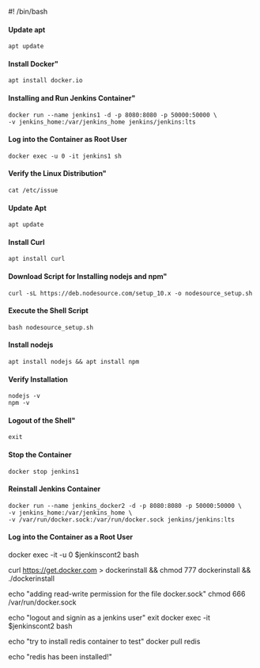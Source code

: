 #! /bin/bash

#### Update apt
    apt update

#### Install Docker"
    apt install docker.io

#### Installing and Run Jenkins Container"
    docker run --name jenkins1 -d -p 8080:8080 -p 50000:50000 \
    -v jenkins_home:/var/jenkins_home jenkins/jenkins:lts

#### Log into the Container as Root User
    docker exec -u 0 -it jenkins1 sh

#### Verify the Linux Distribution"
    cat /etc/issue

#### Update Apt
    apt update

#### Install Curl
    apt install curl

#### Download Script for Installing nodejs and npm"
    curl -sL https://deb.nodesource.com/setup_10.x -o nodesource_setup.sh

#### Execute the Shell Script
    bash nodesource_setup.sh

#### Install nodejs
    apt install nodejs && apt install npm

#### Verify Installation
    nodejs -v
    npm -v

#### Logout of the Shell"
    exit
    
#### Stop the Container
    docker stop jenkins1

#### Reinstall Jenkins Container
    docker run --name jenkins_docker2 -d -p 8080:8080 -p 50000:50000 \
    -v jenkins_home:/var/jenkins_home \
    -v /var/run/docker.sock:/var/run/docker.sock jenkins/jenkins:lts

#### Log into the Container as a Root User
docker exec -it -u 0 $jenkinscont2 bash

curl https://get.docker.com > dockerinstall && chmod 777 dockerinstall && ./dockerinstall

echo "adding read-write permission for the file docker.sock"
chmod 666 /var/run/docker.sock

echo "logout and signin as a jenkins user"
exit
docker exec -it $jenkinscont2 bash

echo "try to install redis container to test"
docker pull redis

echo "redis has been installed!"

